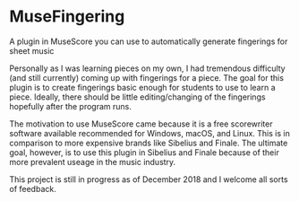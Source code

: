 # MuseFingering
A plugin in MuseScore you can use to automatically generate fingerings for sheet music

Personally as I was learning pieces on my own, I had tremendous difficulty (and still currently) coming up with fingerings for a piece.  The goal for this plugin is to create fingerings basic enough for students to use to learn a piece.  Ideally, there should be little editing/changing of the fingerings hopefully after the program runs.

The motivation to use MuseScore came because it is a free scorewriter software available recommended for Windows, macOS, and Linux.  This is in comparison to more expensive brands like Sibelius and Finale.  The ultimate goal, however, is to use this plugin in Sibelius and Finale because of their more prevalent useage in the music industry.

This project is still in progress as of December 2018 and I welcome all sorts of feedback.
